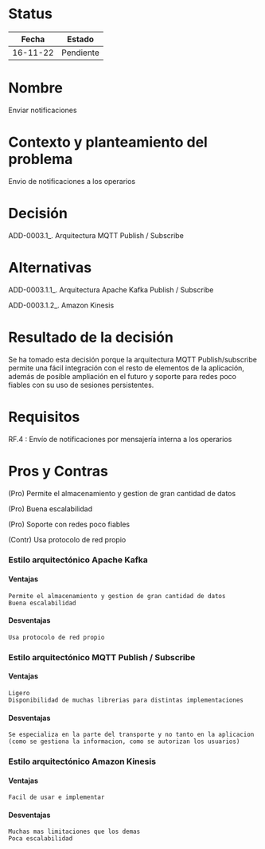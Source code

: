 # Status

| Fecha | Estado |
| --- | --- |
| 16-11-22 | Pendiente |

# Nombre

Enviar notificaciones

# Contexto y planteamiento del problema

Envio de notificaciones a los operarios

# Decisión

ADD-0003.1_. Arquitectura MQTT Publish / Subscribe

# Alternativas

ADD-0003.1.1_. Arquitectura Apache Kafka Publish / Subscribe

ADD-0003.1.2_. Amazon Kinesis

# Resultado de la decisión

Se ha tomado esta decisión porque la arquitectura MQTT Publish/subscribe permite una fácil integración con el resto de elementos de la aplicación, además de posible ampliación en el futuro y soporte para redes poco fiables con su uso de sesiones persistentes.

# Requisitos

RF.4 : Envío de notificaciones por mensajería interna a los operarios

# Pros y Contras

(Pro) Permite el almacenamiento y gestion de gran cantidad de datos

(Pro) Buena escalabilidad

(Pro) Soporte con redes poco fiables

(Contr) Usa protocolo de red propio

### Estilo arquitectónico Apache Kafka

#### Ventajas

    Permite el almacenamiento y gestion de gran cantidad de datos
    Buena escalabilidad

#### Desventajas

    Usa protocolo de red propio

### Estilo arquitectónico MQTT Publish / Subscribe

#### Ventajas

    Ligero
    Disponibilidad de muchas librerias para distintas implementaciones

#### Desventajas

    Se especializa en la parte del transporte y no tanto en la aplicacion (como se gestiona la informacion, como se autorizan los usuarios)

### Estilo arquitectónico Amazon Kinesis

#### Ventajas

    Facil de usar e implementar

#### Desventajas

    Muchas mas limitaciones que los demas
    Poca escalabilidad

